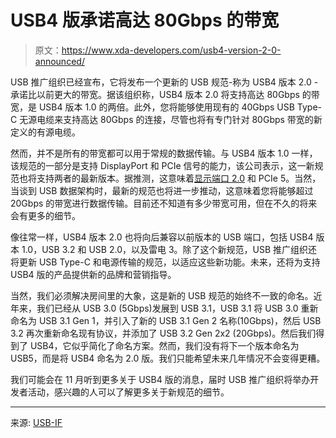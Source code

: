 # USB4 版承诺高达 80Gbps 的带宽

> 原文：<https://www.xda-developers.com/usb4-version-2-0-announced/>

USB 推广组织已经宣布，它将发布一个更新的 USB 规范-称为 USB4 版本 2.0 -承诺比以前更大的带宽。据该组织称，USB4 版本 2.0 将支持高达 80Gbps 的带宽，是 USB4 版本 1.0 的两倍。此外，您将能够使用现有的 40Gbps USB Type-C 无源电缆来支持高达 80Gbps 的连接，尽管也将有专门针对 80Gbps 带宽的新定义的有源电缆。

然而，并不是所有的带宽都可以用于常规的数据传输。与 USB4 版本 1.0 一样，该规范的一部分是支持 DisplayPort 和 PCIe 信号的能力，该公司表示，这一新规范也将支持两者的最新版本。据推测，这意味着[显示端口 2.0](https://www.xda-developers.com/displayport-alt-mode-2-0-allow-16k-video-output-over-usb-4-type-c-ports/) 和 PCIe 5。当然，当谈到 USB 数据架构时，最新的规范也将进一步推动，这意味着您将能够超过 20Gbps 的带宽进行数据传输。目前还不知道有多少带宽可用，但在不久的将来会有更多的细节。

像往常一样，USB4 版本 2.0 也将向后兼容以前版本的 USB 端口，包括 USB4 版本 1.0，USB 3.2 和 USB 2.0，以及雷电 3。除了这个新规范，USB 推广组织还将更新 USB Type-C 和电源传输的规范，以适应这些新功能。未来，还将为支持 USB4 版的产品提供新的品牌和营销指导。

当然，我们必须解决房间里的大象，这是新的 USB 规范的始终不一致的命名。近年来，我们已经从 USB 3.0 (5Gbps)发展到 USB 3.1，USB 3.1 将 USB 3.0 重新命名为 USB 3.1 Gen 1，并引入了新的 USB 3.1 Gen 2 名称(10Gbps)，然后 USB 3.2 再次重新命名现有协议，并添加了 USB 3.2 Gen 2x2 (20Gbps)。然后我们得到了 USB4，它似乎简化了命名方案。然而，我们没有将下一个版本命名为 USB5，而是将 USB4 命名为 2.0 版。我们只能希望未来几年情况不会变得更糟。

我们可能会在 11 月听到更多关于 USB4 版的消息，届时 USB 推广组织将举办开发者活动，感兴趣的人可以了解更多关于新规范的细节。

* * *

来源: [USB-IF](https://www.usb.org/sites/default/files/2022-09/USB%20PG%20USB4%20Version%202.0%2080Gbps%20Announcement_FINAL.pdf)
